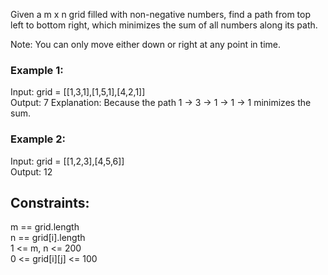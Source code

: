 Given a m x n grid filled with non-negative numbers, find a path from top left to bottom right, which minimizes the sum of all numbers along its path.  

Note: You can only move either down or right at any point in time.  

 

### Example 1:  


Input: grid = [[1,3,1],[1,5,1],[4,2,1]]  
Output: 7
Explanation: Because the path 1 → 3 → 1 → 1 → 1 minimizes the sum.  
### Example 2:  

Input: grid = [[1,2,3],[4,5,6]]  
Output: 12  
 

## Constraints:  
 
m == grid.length  
n == grid[i].length  
1 <= m, n <= 200  
0 <= grid[i][j] <= 100  
